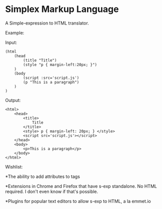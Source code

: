 Simplex Markup Language
==========

A Simple-expression to HTML translator.

Example:

Input:

    (html
        (head
            (title "Title")
            (style "p { margin-left:20px; }")
        )
        (body
            (script :src='script.js')
            (p "This is a paragraph")
        )
    )

Output:

    <html>
        <head>
            <title>
                Title
            </title>
            <style> p { margin-left: 20px; } </style>
            <script src='script.js'></script>
        </head>
        <body>
            <p>This is a paragraph</p>
        </body>
    </html>

Wishlist:

*The ability to add attributes to tags

*Extensions in Chrome and Firefox that have s-exp standalone. No HTML required. I don't even know if that's possible.

*Plugins for popular text editors to allow s-exp to HTML, a la emmet.io
